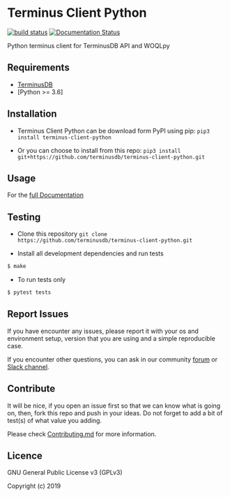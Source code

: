 Terminus Client Python
==========================

[![build status](https://api.travis-ci.org/terminusdb/terminus-client-python.svg?branch=master)](https://travis-ci.org/terminusdb/terminus-client-python)
[![Documentation Status](https://readthedocs.org/projects/terminus-client-python/badge/?version=latest)](https://terminus-client-python.readthedocs.io/en/latest/?badge=latest)

Python terminus client for TerminusDB API and WOQLpy

## Requirements
- [TerminusDB](https://github.com/terminusdb/terminus-server)
- [Python >= 3.6]

## Installation
-  Terminus Client Python can be download form PyPI using pip:
`pip3 install terminus-client-python`

- Or you can choose to install from this repo:
`pip3 install git+https://github.com/terminusdb/terminus-client-python.git`

## Usage
For the [full Documentation](https://terminus-client-python.readthedocs.io/)

## Testing
* Clone this repository
`git clone https://github.com/terminusdb/terminus-client-python.git`

* Install all development dependencies and run tests
```sh
$ make
```

* To run tests only
```sh
$ pytest tests
```

## Report Issues

If you have encounter any issues, please report it with your os and environment setup, version that you are using and a simple reproducible case.

If you encounter other questions, you can ask in our community [forum](https://community.terminusdb.com/) or [Slack channel](http://bit.ly/terminusdb-slack).

## Contribute

It will be nice, if you open an issue first so that we can know what is going on, then, fork this repo and push in your ideas. Do not forget to add a bit of test(s) of what value you adding.

Please check [Contributing.md](Contributing.md) for more information.

## Licence

GNU General Public License v3 (GPLv3)

Copyright (c) 2019
